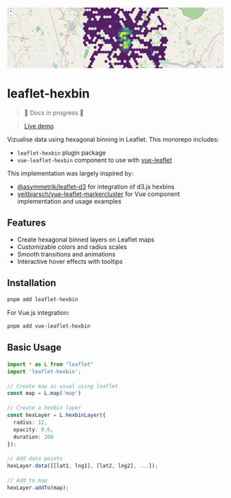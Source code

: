 ![alt text](/docs/assets/image.png)


# leaflet-hexbin

> 🚧 Docs in progress 🚧

> [Live demo](https://lsdch.github.io/leaflet-hexbin/)

Vizualise data using hexagonal binning in Leaflet.
This monorepo includes:
 - `leaflet-hexbin` plugin package
 - `vue-leaflet-hexbin` component to use with [vue-leaflet](https://github.com/vue-leaflet/vue-leaflet)

This implementation was largely inspired by:
 - [@asymmetrik/leaflet-d3](https://github.com/bluehalo/leaflet-d3) for integration of d3.js hexbins
 - [veitbjarsch/vue-leaflet-markercluster](https://github.com/veitbjarsch/vue-leaflet-markercluster) for Vue component implementation and usage examples



## Features

- Create hexagonal binned layers on Leaflet maps
- Customizable colors and radius scales
- Smooth transitions and animations
- Interactive hover effects with tooltips

## Installation

```sh
pnpm add leaflet-hexbin
```

For Vue.js integration:

```sh
pnpm add vue-leaflet-hexbin
```

## Basic Usage

```ts
import * as L from "leaflet"
import 'leaflet-hexbin';

// Create map as usual using leaflet
const map = L.map('map')

// Create a hexbin layer
const hexLayer = L.hexbinLayer({
  radius: 12,
  opacity: 0.6,
  duration: 200
});

// Add data points
hexLayer.data([[lat1, lng1], [lat2, lng2], ...]);

// Add to map
hexLayer.addTo(map);
```